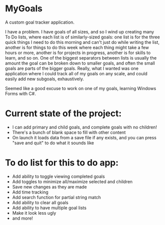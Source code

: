 # MyGoals

A custom goal tracker application.

I have a problem. I have goals of all sizes, and so I wind up creating many To Do lists, where each list is of similarly-sized goals: one list is for the three quick things I need to do this morning and can't just do while writing the list, another is for things to do this week where each thing might take a few hours or more, another is for projects in progress, another is for skills to learn, and so on. One of the biggest separators between lists is usually the amount the goal can be broken down to smaller goals, and often the small goals are parts of the bigger goals. Really, what I wanted was one application where I could track all of my goals on any scale, and could easily add new subgoals, exhaustively.

Seemed like a good excuse to work on one of my goals, learning Windows Forms with C#.

# Current state of the project:
* I can add primary and child goals, and complete goals with no children!
* There's a bunch of blank space to fill with other content
* On launch it loads data from a save file if any exists, and you can press "save and quit" to do what it sounds like

# To do list for this to do app:
* Add ability to toggle viewing completed goals
* Add toggles to minimize all/maximize selected and children
* Save new changes as they are made
* Add time tracking
* Add search function for partial string match
* Add ability to clear all goals
* Add ability to have multiple goal lists
* Make it look less ugly
* and more!
